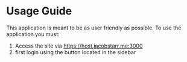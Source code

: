 # Usage Guide

This application is meant to be as user friendly as possible. To use the application you must:

1. Access the site via <https://host.jacobstarr.me:3000>
2. first login using the button located in the sidebar
